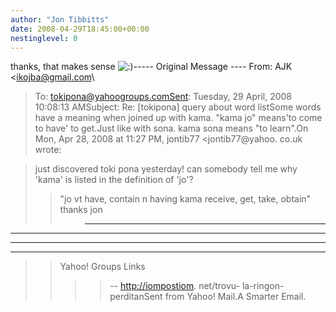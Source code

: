 ```yaml
---
author: "Jon Tibbitts"
date: 2008-04-29T18:45:00+00:00
nestinglevel: 0
---
```

thanks, that makes sense ![:)](images/smilies/icon_e_smile.gif "Smile")\-----
 Original Message ----
From: AJK <[ikojba@gmail.com](mailto://ikojba@gmail.com)\
>To: [tokipona@yahoogroups.comSent](mailto://tokipona@yahoogroups.comSent): Tuesday, 29 April, 2008 10:08:13 AMSubject: Re: \[tokipona\] query about word listSome words have a meaning when joined up with kama. "kama jo" means'to come to have' 
> to get.Just like with sona. kama sona means "to learn".On Mon, Apr 28, 2008 at 11:27 PM, jontib77 <jontib77@yahoo. co.uk
> wrote:

> just discovered toki pona yesterday!
> can somebody tell me why 'kama' is listed in the definition of 'jo'?
>> "jo vt have, contain
> n having
> kama receive, get, take, obtain"
>> thanks
> jon
>>> ------------
 ---------
 ---------
 ------

>> Yahoo! Groups Links
>>>>--
 [http://iompostiom](http://iompostiom). net/trovu- la-ringon- perditanSent from Yahoo! Mail.A Smarter Email.